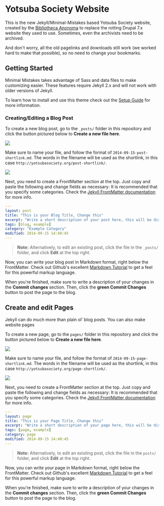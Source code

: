 # Yotsuba Society Website

This is the new Jekyll/Minimal-Mistakes based Yotsuba Society website, created by the [Bibliotheca Anonoma](http://github.com/bibanon/bibanon/wiki) to replace the rotting Drupal 7.x website they used to use. Sometimes, even the archivists need to be archived.

And don't worry, all the old pagelinks and downloads still work (we worked hard to make that possible), so no need to change your bookmarks.

## Getting Started

Minimal Mistakes takes advantage of Sass and data files to make customizing easier. These features require Jekyll 2.x and will not work with older versions of Jekyll.

To learn how to install and use this theme check out the [Setup Guide](http://mmistakes.github.io/minimal-mistakes/theme-setup/) for more information.

### Creating/Editing a Blog Post

To create a new blog post, go to the `_posts/` folder in this repository and click the button pictured below to **Create a new file here**. 

![](https://camo.githubusercontent.com/8fdc501d6746c307ada3d168e5db7b8d1b12cd75/687474703a2f2f636c2e6c792f4c4c65302f6e65772d66696c652e6a7067)

Make sure to name your file, and follow the format of `2014-09-15-post-shortlink.md`. The words in the filename will be used as the shortlink, in this case `http://yotsubasociety.org/post-shortlink/`.

![](https://camo.githubusercontent.com/f4b2aa2358596bdaa11543d51c055da68927707a/687474703a2f2f636c2e6c792f4b77654c2f6e65772d66696c652d656469746f722e706e67)

Next, you need to create a FrontMatter section at the top. Just copy and paste the following and change fields as necessary: It is recommended that you specify some categories. Check the [Jekyll FrontMatter documentation](http://jekyllrb.com/docs/frontmatter/) for more info.

```yaml
---
layout: post
title: "This is your Blog Title, Change this"
excerpt: "Write a short description of your post here, this will be displayed as a preview."
tags: [blog, example]
category: "Example Category"
modified: 2014-09-15 14:40:45
---
```

> **Note:** Alternatively, to edit an existing post, click the file in the `_posts/` folder, and click **Edit** at the top right.

Now, you can write your blog post in Markdown format, right below the FrontMatter. Check out Github's excellent [Markdown Tutorial](https://help.github.com/articles/markdown-basics/) to get a feel for this powerful markup language. 

When you're finished, make sure to write a description of your changes in the **Commit changes** section. Then, click the **green Commit Changes** button to post the page to the blog.

## Create and edit Pages

Jekyll can do much more than plain ol' blog posts. You can also make website pages 

To create a new page, go to the `pages/` folder in this repository and click the button pictured below to **Create a new file here**.

![](https://camo.githubusercontent.com/8fdc501d6746c307ada3d168e5db7b8d1b12cd75/687474703a2f2f636c2e6c792f4c4c65302f6e65772d66696c652e6a7067)

Make sure to name your file, and follow the format of `2014-09-15-page-shortlink.md`. The words in the filename will be used as the shortlink, in this case `http://yotsubasociety.org/page-shortlink/`.

![](https://camo.githubusercontent.com/f4b2aa2358596bdaa11543d51c055da68927707a/687474703a2f2f636c2e6c792f4b77654c2f6e65772d66696c652d656469746f722e706e67)

Next, you need to create a FrontMatter section at the top. Just copy and paste the following and change fields as necessary: It is recommended that you specify some categories. Check the [Jekyll FrontMatter documentation](http://jekyllrb.com/docs/frontmatter/) for more info.

```yaml
---
layout: page
title: "This is your Page Title, Change this"
excerpt: "Write a short description of your page here, this will be displayed as a preview."
tags: [page, example]
category: page
modified: 2014-09-15 14:40:45
---
```

> **Note:** Alternatively, to edit an existing post, click the file in the `posts/` folder, and click **Edit** at the top right.

Now, you can write your page in Markdown format, right below the FrontMatter. Check out Github's excellent [Markdown Tutorial](https://help.github.com/articles/markdown-basics/) to get a feel for this powerful markup language. 

When you're finished, make sure to write a description of your changes in the **Commit changes** section. Then, click the **green Commit Changes** button to post the page to the blog.

